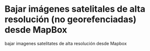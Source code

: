 # Bajar imágenes satelitales de alta resolución (no georefenciadas) desde MapBox
bajar imagenes satelitates de alta resolución desde Mapbox
